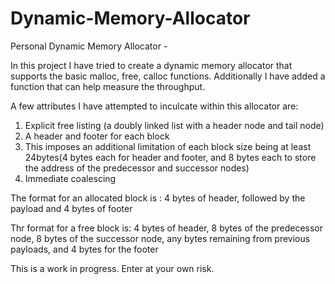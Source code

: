 # Dynamic-Memory-Allocator
Personal Dynamic Memory Allocator -

In this project I have tried to create a dynamic memory allocator that supports the basic malloc, free, calloc functions. Additionally I have added a function that can help measure the throughput. 

A few attributes I have attempted to inculcate within this allocator are:

1. Explicit free listing (a doubly linked list with a header node and tail node) 
2. A header and footer for each block
3. This imposes an additional limitation of each block size being at least 24bytes(4 bytes each for header and footer, and 8 bytes each to store the address of the predecessor and successor nodes)
4. Immediate coalescing

The format for an allocated block is :  4 bytes of header, followed by the payload and 4 bytes of footer


Thr format for a free block is: 4 bytes of header, 8 bytes of the predecessor node, 8 bytes of the successor node, any bytes remaining from previous payloads, and 4 bytes for the footer 

This is a work in progress. Enter at your own risk. 
